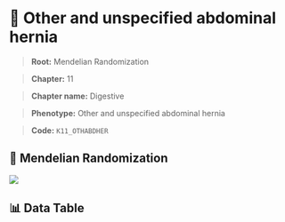 # 🧪 Other and unspecified abdominal hernia

> **Root:** Mendelian Randomization

> **Chapter:** 11  

> **Chapter name:** Digestive

> **Phenotype:** Other and unspecified abdominal hernia  

> **Code:** `K11_OTHABDHER`

## 🧬 Mendelian Randomization  

<img src="/MR/Figures/Forward/K11_OTHABDHER.png"/>

## 📊 Data Table

<CsvTableMRF src="/MR_Data/Forward/K11_OTHABDHER.csv"/>
